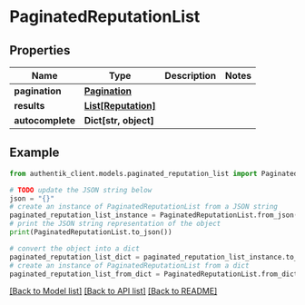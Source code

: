 # PaginatedReputationList


## Properties

Name | Type | Description | Notes
------------ | ------------- | ------------- | -------------
**pagination** | [**Pagination**](Pagination.md) |  | 
**results** | [**List[Reputation]**](Reputation.md) |  | 
**autocomplete** | **Dict[str, object]** |  | 

## Example

```python
from authentik_client.models.paginated_reputation_list import PaginatedReputationList

# TODO update the JSON string below
json = "{}"
# create an instance of PaginatedReputationList from a JSON string
paginated_reputation_list_instance = PaginatedReputationList.from_json(json)
# print the JSON string representation of the object
print(PaginatedReputationList.to_json())

# convert the object into a dict
paginated_reputation_list_dict = paginated_reputation_list_instance.to_dict()
# create an instance of PaginatedReputationList from a dict
paginated_reputation_list_from_dict = PaginatedReputationList.from_dict(paginated_reputation_list_dict)
```
[[Back to Model list]](../README.md#documentation-for-models) [[Back to API list]](../README.md#documentation-for-api-endpoints) [[Back to README]](../README.md)



